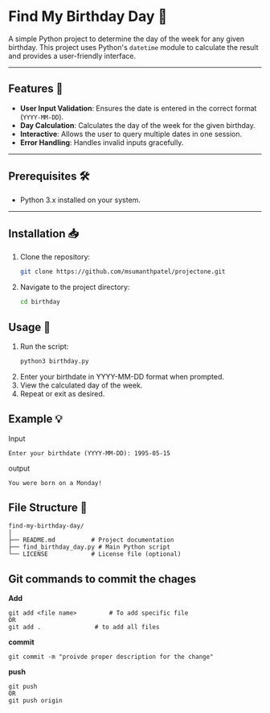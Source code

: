 # Find My Birthday Day 🎉

A simple Python project to determine the day of the week for any given birthday. This project uses Python's `datetime` module to calculate the result and provides a user-friendly interface.

---

## Features 🌟
- **User Input Validation**: Ensures the date is entered in the correct format (`YYYY-MM-DD`).
- **Day Calculation**: Calculates the day of the week for the given birthday.
- **Interactive**: Allows the user to query multiple dates in one session.
- **Error Handling**: Handles invalid inputs gracefully.

---

## Prerequisites 🛠️
- Python 3.x installed on your system.

---

## Installation 📥
1. Clone the repository:
   ```bash
   git clone https://github.com/msumanthpatel/projectone.git
   ```
2.	Navigate to the project directory:
    ```bash
    cd birthday
    ```
## Usage 🚀
1.	Run the script:
    ```bash
    python3 birthday.py
    ```
2.	Enter your birthdate in YYYY-MM-DD format when prompted.
3.	View the calculated day of the week.
4.	Repeat or exit as desired.

## Example 💡
Input
```
Enter your birthdate (YYYY-MM-DD): 1995-05-15
```

output
```
You were born on a Monday!
```

## File Structure 📁
```plaintext
find-my-birthday-day/
│
├── README.md          # Project documentation
├── find_birthday_day.py # Main Python script
└── LICENSE            # License file (optional)
```

## Git commands to commit the chages
**Add**
```
git add <file name>         # To add specific file 
OR 
git add .               # to add all files
```
**commit**
```
git commit -m "proivde proper description for the change"
```

**push**
```
git push
OR
git push origin
```